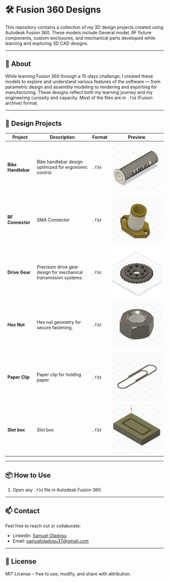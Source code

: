 # 🛠️ Fusion 360 Designs

This repository contains a collection of my 3D design projects created using Autodesk Fusion 360. These models include General model, RF fixture components, custom enclosures, and mechanical parts developed while learning and exploring 3D CAD designs.

---

## 📌 About

While learning Fusion 360 through a 15-days challenge, I created these models to explore and understand various features of the software — from parametric design and assembly modeling to rendering and exporting for manufacturing. These designs reflect both my learning journey and my engineering curiosity and capacity. Most of the files are in `.f3d` (Fusion archive) format.

---

## 📂 Design Projects

| Project | Description | Format | Preview |
|--------|-------------|--------|---------|
| **Bike Handlebar** | Bike handlebar design optimized for ergonomic control. | `.f3d` | ![Preview](https://github.com/samueloladosu37/fusion360-sample-modeling/blob/main/Day%20%237%20-%20Bike%20Handlebar%20Grip%20v2.png) |
| **RF Connector** | SMA Connector | `.f3d`| ![Preview](https://github.com/samueloladosu37/fusion360-sample-modeling/blob/main/SMA%20Connector%20v2.png)|
| **Drive Gear** | Precision drive gear design for mechanical transmission systems. | `.f3d`| ![Preview](https://github.com/samueloladosu37/fusion360-sample-modeling/blob/main/Day%20%2312%20Gear%20Drive%20v3.png) |
| **Hex Nut** | Hex nut geometry for secure fastening. | `.f3d` | ![Preview](https://github.com/samueloladosu37/fusion360-sample-modeling/blob/main/Day%20%236%20-%20Hex%20Nut%20v2.png) |
| **Paper Clip** | Paper clip for holding paper. | `.f3d` | ![Preview](https://github.com/samueloladosu37/fusion360-sample-modeling/blob/main/Day%233-%20Paperclip%20v2.png) |
| **Slot box** | Slot box | `.f3d` | ![Preview](https://github.com/samueloladosu37/fusion360-sample-modeling/blob/main/Day%20%2314%20Slot%20Box%20v1.png) |

---

## 📦 How to Use

1. Open any `.f3d` file in Autodesk Fusion 360.
   

---

## 📫 Contact

Feel free to reach out or collaborate:

- LinkedIn: [Samuel Oladosu](https://www.linkedin.com/in/samueloladosu/)
- Email: [samueloladosu37@gmail.com](mailto:samueloladosu37@gmail.com)

---

## 📄 License

MIT License – free to use, modify, and share with attribution.
